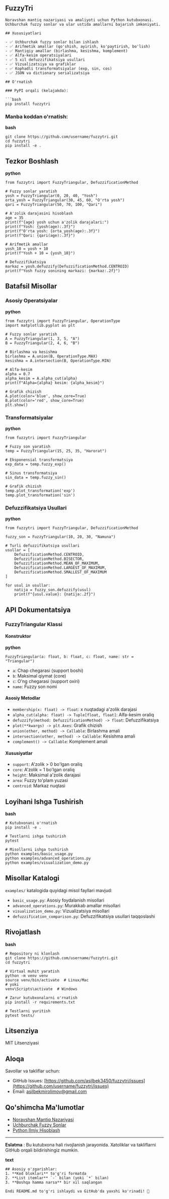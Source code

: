 
## FuzzyTri

```
Noravshan mantiq nazariyasi va amaliyoti uchun Python kutubxonasi. Uchburchak fuzzy sonlar va ular ustida amallarni bajarish imkoniyati.

## Xususiyatlari

- ✅ Uchburchak fuzzy sonlar bilan ishlash
- ✅ Arifmetik amallar (qo'shish, ayirish, ko'paytirish, bo'lish)
- ✅ Mantiqiy amallar (birlashma, kesishma, komplement)
- ✅ Alfa-kesim operatsiyalari
- ✅ 5 xil defuzzifikatsiya usullari
- ✅ Vizualizatsiya va grafiklar
- ✅ Kophadli transformatsiyalar (exp, sin, cos)
- ✅ JSON va dictionary serializatsiya

## O'rnatish

### PyPI orqali (kelajakda):

```bash
pip install fuzzytri
```

### Manba koddan o'rnatish:

**bash**

```
git clone https://github.com/username/fuzzytri.git
cd fuzzytri
pip install -e .
```

## Tezkor Boshlash

**python**

```
from fuzzytri import FuzzyTriangular, DefuzzificationMethod

# Fuzzy sonlar yaratish
yosh = FuzzyTriangular(0, 20, 40, "Yosh")
orta_yosh = FuzzyTriangular(30, 45, 60, "O'rta yosh")
qari = FuzzyTriangular(50, 70, 100, "Qari")

# A'zolik darajasini hisoblash
age = 35
print(f"{age} yosh uchun a'zolik darajalari:")
print(f"Yosh: {yosh(age):.3f}")
print(f"O'rta yosh: {orta_yosh(age):.3f}")
print(f"Qari: {qari(age):.3f}")

# Arifmetik amallar
yosh_10 = yosh + 10
print(f"Yosh + 10 = {yosh_10}")

# Defuzzifikatsiya
markaz = yosh.defuzzify(DefuzzificationMethod.CENTROID)
print(f"Yosh fuzzy sonining markazi: {markaz:.2f}")
```

## Batafsil Misollar

### Asosiy Operatsiyalar

**python**

```
from fuzzytri import FuzzyTriangular, OperationType
import matplotlib.pyplot as plt

# Fuzzy sonlar yaratish
A = FuzzyTriangular(1, 3, 5, "A")
B = FuzzyTriangular(2, 4, 6, "B")

# Birlashma va kesishma
birlashma = A.union(B, OperationType.MAX)
kesishma = A.intersection(B, OperationType.MIN)

# Alfa-kesim
alpha = 0.7
alpha_kesim = A.alpha_cut(alpha)
print(f"Alpha={alpha} kesim: {alpha_kesim}")

# Grafik chizish
A.plot(color='blue', show_core=True)
B.plot(color='red', show_core=True)
plt.show()
```

### Transformatsiyalar

**python**

```
from fuzzytri import FuzzyTriangular

# Fuzzy son yaratish
temp = FuzzyTriangular(15, 25, 35, "Harorat")

# Eksponensial transformatsiya
exp_data = temp.fuzzy_exp()

# Sinus transformatsiya  
sin_data = temp.fuzzy_sin()

# Grafik chizish
temp.plot_transformation('exp')
temp.plot_transformation('sin')
```

### Defuzzifikatsiya Usullari

**python**

```
from fuzzytri import FuzzyTriangular, DefuzzificationMethod

fuzzy_son = FuzzyTriangular(10, 20, 30, "Namuna")

# Turli defuzzifikatsiya usullari
usullar = [
    DefuzzificationMethod.CENTROID,
    DefuzzificationMethod.BISECTOR,
    DefuzzificationMethod.MEAN_OF_MAXIMUM,
    DefuzzificationMethod.LARGEST_OF_MAXIMUM,
    DefuzzificationMethod.SMALLEST_OF_MAXIMUM
]

for usul in usullar:
    natija = fuzzy_son.defuzzify(usul)
    print(f"{usul.value}: {natija:.2f}")
```

## API Dokumentatsiya

### FuzzyTriangular Klassi

#### Konstruktor

**python**

```
FuzzyTriangular(a: float, b: float, c: float, name: str = "Triangular")
```

* `a`: Chap chegarasi (support boshi)
* `b`: Maksimal qiymat (core)
* `c`: O'ng chegarasi (support oxiri)
* `name`: Fuzzy son nomi

#### Asosiy Metodlar

* `membership(x: float) -> float`: x nuqtadagi a'zolik darajasi
* `alpha_cut(alpha: float) -> Tuple[float, float]`: Alfa-kesim oraliq
* `defuzzify(method: DefuzzificationMethod) -> float`: Defuzzifikatsiya
* `plot(**kwargs) -> plt.Axes`: Grafik chizish
* `union(other, method) -> Callable`: Birlashma amali
* `intersection(other, method) -> Callable`: Kesishma amali
* `complement() -> Callable`: Komplement amali

#### Xususiyatlar

* `support`: A'zolik > 0 bo'lgan oraliq
* `core`: A'zolik = 1 bo'lgan oraliq
* `height`: Maksimal a'zolik darajasi
* `area`: Fuzzy to'plam yuzasi
* `centroid`: Markaz nuqtasi

## Loyihani Ishga Tushirish

**bash**

```
# Kutubxonani o'rnatish
pip install -e .

# Testlarni ishga tushirish
pytest

# Misollarni ishga tushirish
python examples/basic_usage.py
python examples/advanced_operations.py
python examples/visualization_demo.py
```

## Misollar Katalogi

`examples/` katalogida quyidagi misol fayllari mavjud:

* `basic_usage.py`: Asosiy foydalanish misollari
* `advanced_operations.py`: Murakkab amallar misollari
* `visualization_demo.py`: Vizualizatsiya misollari
* `defuzzification_comparison.py`: Defuzzifikatsiya usullari taqqoslashi

## Rivojatlash

**bash**

```
# Repository ni klonlash
git clone https://github.com/username/fuzzytri.git
cd fuzzytri

# Virtual muhit yaratish
python -m venv venv
source venv/bin/activate  # Linux/Mac
# yoki
venv\Scripts\activate  # Windows

# Zarur kutubxonalarni o'rnatish
pip install -r requirements.txt

# Testlarni yuritish
pytest tests/
```

## Litsenziya

MIT Litsenziyasi

## Aloqa

Savollar va takliflar uchun:

* GitHub Issues: [https://github.com/asilbek3450/fuzzytri/issues](https://github.com/username/fuzzytri/issues)
* Email: asilbekmirolimov@gmail.com

## Qo'shimcha Ma'lumotlar

* [Noravshan Mantiq Nazariyasi](https://en.wikipedia.org/wiki/Fuzzy_logic)
* [Uchburchak Fuzzy Sonlar](https://en.wikipedia.org/wiki/Fuzzy_set)
* [Python Ilmiy Hisoblash](https://scipy-lectures.org/)

---

 **Eslatma** : Bu kutubxona hali rivojlanish jarayonida. Xatoliklar va takliflarni GitHub orqali bildirishingiz mumkin.

**text**

```
## Asosiy o'zgarishlar:
1. **Kod bloklari** to'g'ri formatda
2. **List itemlar** `-` bilan (yoki `*` bilan) 
3. **Boshqa hamma narsa** bir xil saqlangan

Endi README.md to'g'ri ishlaydi va GitHub'da yaxshi ko'rinadi! 🚀
```
